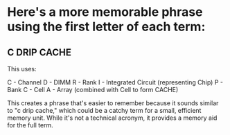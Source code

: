 # Here's a more memorable phrase using the first letter of each term:

## C DRIP CACHE

This uses:

C - Channel
D - DIMM
R - Rank
I - Integrated Circuit (representing Chip)
P - Bank
C - Cell
A - Array (combined with Cell to form CACHE)

This creates a phrase that's easier to remember because it sounds similar to "c drip cache," which could be a catchy term for a small, efficient memory unit. While it's not a technical acronym, it provides a memory aid for the full term.

